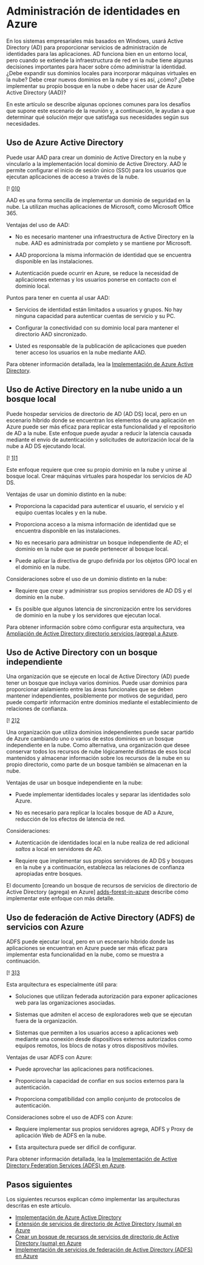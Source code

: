 <properties
   pageTitle="Administración de identidades en Azure | Microsoft Azure"
   description="Explica y compara los métodos diferentes para administrar la identidad de sistemas híbrido que abarcan el límite en local y la nube con Azure."
   services=""
   documentationCenter="na"
   authors="telmosampaio"
   manager="christb"
   editor=""
   tags=""/>
<tags
   ms.service="guidance"
   ms.devlang="na"
   ms.topic="article"
   ms.tgt_pltfrm="na"
   ms.workload="na"
   ms.date="10/26/2016"
   ms.author="telmosampaio"/>
   
# <a name="managing-identity-in-azure"></a>Administración de identidades en Azure

En los sistemas empresariales más basados en Windows, usará Active Directory (AD) para proporcionar servicios de administración de identidades para las aplicaciones. AD funciona bien en un entorno local, pero cuando se extiende la infraestructura de red en la nube tiene algunas decisiones importantes para hacer sobre cómo administrar la identidad. ¿Debe expandir sus dominios locales para incorporar máquinas virtuales en la nube? Debe crear nuevos dominios en la nube y si es así, ¿cómo? ¿Debe implementar su propio bosque en la nube o debe hacer usar de Azure Active Directory (AAD)?

En este artículo se describe algunas opciones comunes para los desafíos que supone este escenario de la reunión y, a continuación, le ayudan a que determinar qué solución mejor que satisfaga sus necesidades según sus necesidades.

## <a name="using-azure-active-directory"></a>Uso de Azure Active Directory

Puede usar AAD para crear un dominio de Active Directory en la nube y vincularlo a la implementación local dominio de Active Directory. AAD le permite configurar el inicio de sesión único (SSO) para los usuarios que ejecutan aplicaciones de acceso a través de la nube.

[! [0]][0]

AAD es una forma sencilla de implementar un dominio de seguridad en la nube. La utilizan muchas aplicaciones de Microsoft, como Microsoft Office 365. 

Ventajas del uso de AAD:

- No es necesario mantener una infraestructura de Active Directory en la nube. AAD es administrada por completo y se mantiene por Microsoft.

- AAD proporciona la misma información de identidad que se encuentra disponible en las instalaciones.

- Autenticación puede ocurrir en Azure, se reduce la necesidad de aplicaciones externas y los usuarios ponerse en contacto con el dominio local.

Puntos para tener en cuenta al usar AAD:

- Servicios de identidad están limitados a usuarios y grupos. No hay ninguna capacidad para autenticar cuentas de servicio y su PC.

- Configurar la conectividad con su dominio local para mantener el directorio AAD sincronizado. 

- Usted es responsable de la publicación de aplicaciones que pueden tener acceso los usuarios en la nube mediante AAD.

Para obtener información detallada, lea la [Implementación de Azure Active Directory][implementing-aad].

## <a name="using-active-directory-in-the-cloud-joined-to-an-on-premises-forest"></a>Uso de Active Directory en la nube unido a un bosque local

Puede hospedar servicios de directorio de AD (AD DS) local, pero en un escenario híbrido donde se encuentran los elementos de una aplicación en Azure puede ser más eficaz para replicar esta funcionalidad y el repositorio de AD a la nube. Este enfoque puede ayudar a reducir la latencia causada mediante el envío de autenticación y solicitudes de autorización local de la nube a AD DS ejecutando local. 

[! [1]][1]

Este enfoque requiere que cree su propio dominio en la nube y unirse al bosque local. Crear máquinas virtuales para hospedar los servicios de AD DS.

Ventajas de usar un dominio distinto en la nube:

- Proporciona la capacidad para autenticar el usuario, el servicio y el equipo cuentas locales y en la nube.

- Proporciona acceso a la misma información de identidad que se encuentra disponible en las instalaciones.

- No es necesario para administrar un bosque independiente de AD; el dominio en la nube que se puede pertenecer al bosque local.

- Puede aplicar la directiva de grupo definida por los objetos GPO local en el dominio en la nube.

Consideraciones sobre el uso de un dominio distinto en la nube:

- Requiere que crear y administrar sus propios servidores de AD DS y el dominio en la nube.

- Es posible que algunos latencia de sincronización entre los servidores de dominio en la nube y los servidores que ejecutan local.

Para obtener información sobre cómo configurar esta arquitectura, vea [Ampliación de Active Directory directorio servicios (agrega) a Azure][extending-adds].

## <a name="using-active-directory-with-a-separate-forest"></a>Uso de Active Directory con un bosque independiente

Una organización que se ejecute en local de Active Directory (AD) puede tener un bosque que incluya varios dominios. Puede usar dominios para proporcionar aislamiento entre las áreas funcionales que se deben mantener independientes, posiblemente por motivos de seguridad, pero puede compartir información entre dominios mediante el establecimiento de relaciones de confianza.

[! [2]][2]

Una organización que utiliza dominios independientes puede sacar partido de Azure cambiando uno o varios de estos dominios en un bosque independiente en la nube. Como alternativa, una organización que desee conservar todos los recursos de nube lógicamente distintas de esos local mantenidos y almacenar información sobre los recursos de la nube en su propio directorio, como parte de un bosque también se almacenan en la nube.

Ventajas de usar un bosque independiente en la nube:

- Puede implementar identidades locales y separar las identidades solo Azure.

- No es necesario para replicar la locales bosque de AD a Azure, reducción de los efectos de latencia de red.

Consideraciones:

- Autenticación de identidades local en la nube realiza de red adicional *saltos* a local en servidores de AD.

- Requiere que implementar sus propios servidores de AD DS y bosques en la nube y a continuación, establezca las relaciones de confianza apropiadas entre bosques.

El documento [creando un bosque de recursos de servicios de directorio de Active Directory (agrega) en Azure] [ adds-forest-in-azure] describe cómo implementar este enfoque con más detalle.

## <a name="using-active-directory-federation-services-adfs-with-azure"></a>Uso de federación de Active Directory (ADFS) de servicios con Azure

ADFS puede ejecutar local, pero en un escenario híbrido donde las aplicaciones se encuentran en Azure puede ser más eficaz para implementar esta funcionalidad en la nube, como se muestra a continuación.

[! [3]][3]

Esta arquitectura es especialmente útil para:

- Soluciones que utilizan federada autorización para exponer aplicaciones web para las organizaciones asociadas.

- Sistemas que admiten el acceso de exploradores web que se ejecutan fuera de la organización.

- Sistemas que permiten a los usuarios acceso a aplicaciones web mediante una conexión desde dispositivos externos autorizados como equipos remotos, los blocs de notas y otros dispositivos móviles. 

Ventajas de usar ADFS con Azure:

- Puede aprovechar las aplicaciones para notificaciones.

- Proporciona la capacidad de confiar en sus socios externos para la autenticación.

- Proporciona compatibilidad con amplio conjunto de protocolos de autenticación.

Consideraciones sobre el uso de ADFS con Azure:

- Requiere implementar sus propios servidores agrega, ADFS y Proxy de aplicación Web de ADFS en la nube.

- Esta arquitectura puede ser difícil de configurar.

Para obtener información detallada, lea la [Implementación de Active Directory Federation Services (ADFS) en Azure][adfs-in-azure].

## <a name="next-steps"></a>Pasos siguientes

Los siguientes recursos explican cómo implementar las arquitecturas descritas en este artículo.

- [Implementación de Azure Active Directory][implementing-aad]
- [Extensión de servicios de directorio de Active Directory (suma) en Azure][extending-adds]
- [Crear un bosque de recursos de servicios de directorio de Active Directory (suma) en Azure][adds-forest-in-azure]
- [Implementación de servicios de federación de Active Directory (ADFS) en Azure][adfs-in-azure]

<!-- Links -->
[0]: ./media/guidance-identity/figure1.png "Arquitectura de identidad de nube con Azure Active Directory"
[1]: ./media/guidance-identity/figure2.png "Proteger la arquitectura de red híbrida con Active Directory"
[2]: ./media/guidance-identity/figure3.png "Arquitectura de red híbrido con bosques y dominios de Active Directory independiente segura"
[3]: ./media/guidance-identity/figure4.png "Arquitectura de red híbrido con ADFS segura"
[implementing-aad]: ./guidance-identity-aad.md
[extending-adds]: ./guidance-identity-adds-extend-domain.md
[adds-forest-in-azure]: ./guidance-identity-adds-resource-forest.md
[adfs-in-azure]: ./guidance-identity-adfs.md